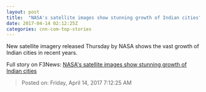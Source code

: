 ```yaml
---
layout: post
title:  "NASA's satellite images show stunning growth of Indian cities"
date: 2017-04-14 02:12:25Z
categories: cnn-com-top-stories
---
```


New satellite imagery released Thursday by NASA shows the vast growth of Indian cities in recent years.


Full story on F3News: [NASA's satellite images show stunning growth of Indian cities](http://www.f3nws.com/n/bGHjc)

> Posted on: Friday, April 14, 2017 7:12:25 AM
